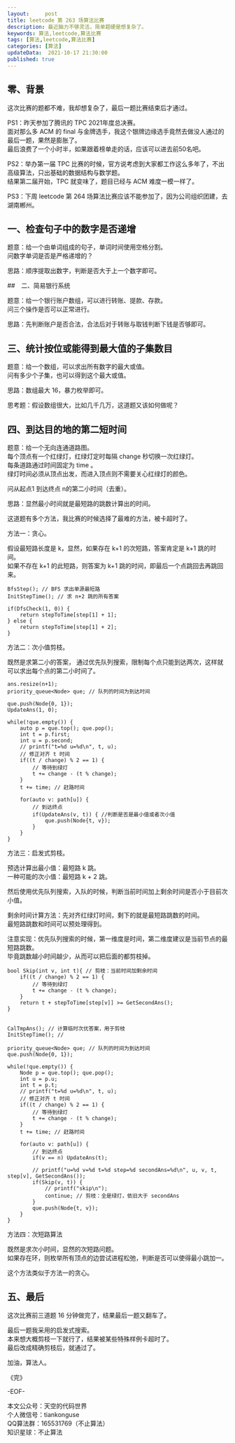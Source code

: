 ```yaml
---   
layout:     post  
title: leetcode 第 263 场算法比赛  
description: 最近脑力不够灵活，简单题硬是想复杂了。     
keywords: 算法,leetcode,算法比赛  
tags: [算法,leetcode,算法比赛]    
categories: [算法]  
updateData:  2021-10-17 21:30:00  
published: true  
---  
```



## 零、背景  


这次比赛的题都不难，我却想复杂了，最后一题比赛结束后才通过。  


PS1：昨天参加了腾讯的 TPC 2021年度总决赛。  
面对那么多 ACM 的 final 与金牌选手，我这个银牌边缘选手竟然去做没人通过的最后一题，果然是膨胀了。  
最后浪费了一个小时半，如果跟着榜单走的话，应该可以进去前50名吧。  


PS2：举办第一届 TPC 比赛的时候，官方说考虑到大家都工作这么多年了，不出高级算法，只出基础的数据结构与数学题。  
结果第二届开始，TPC 就变味了，题目已经与 ACM 难度一模一样了。  


PS3：下周 leetcode 第 264 场算法比赛应该不能参加了，因为公司组织团建，去湖南郴州。  


## 一、检查句子中的数字是否递增  


题意：给一个由单词组成的句子，单词时间使用空格分割。  
问数字单词是否是严格递增的？  


思路：顺序提取出数字，判断是否大于上一个数字即可。  


##　二、简易银行系统  


题意：给一个银行账户数组，可以进行转账、提款、存款。  
问三个操作是否可以正常进行。  


思路：先判断账户是否合法，合法后对于转账与取钱判断下钱是否够即可。  


## 三、统计按位或能得到最大值的子集数目  


题意：给一个数组，可以求出所有数字的最大或值。  
问有多少个子集，也可以得到这个最大或值。  


思路：数组最大 16，暴力枚举即可。  


思考题：假设数组很大，比如几千几万，这道题又该如何做呢？  


## 四、到达目的地的第二短时间  


题意：给一个无向连通道路图。  
每个顶点有一个红绿灯，红绿灯定时每隔 change 秒切换一次红绿灯。  
每条道路通过时间固定为 time 。  
绿灯时间必须从顶点出发，而进入顶点则不需要关心红绿灯的颜色。  


问从起点1 到达终点 n的第二小时间（去重）。  


思路：显然最小时间就是最短路的跳数计算出的时间。  


这道题有多个方法，我比赛的时候选择了最难的方法，被卡超时了。  


方法一：贪心。  


假设最短路长度是 k，显然，如果存在 k+1 的次短路，答案肯定是 k+1 跳的时间。  
如果不存在 k+1 的此短路，则答案为 k+1 跳的时间，即最后一个点跳回去再跳回来。  


```
BfsStep(); // BFS 求出单源最短路
InitStepTime(); // 求 n+2 跳的所有答案

if(DfsCheck(1, 0)) {
    return stepToTime[step[1] + 1];
} else {
    return stepToTime[step[1] + 2];
}
```


方法二：次小值剪枝。  


既然是求第二小的答案， 通过优先队列搜索，限制每个点只能到达两次，这样就可以求出每个点的第二小时间了。  


```
ans.resize(n+1);
priority_queue<Node> que; // 队列的时间为到达时间

que.push(Node{0, 1});
UpdateAns(1, 0);

while(!que.empty()) {
    auto p = que.top(); que.pop();
    int t = p.first;
    int u = p.second;
    // printf("t=%d u=%d\n", t, u);
    // 修正对齐 t 时间
    if((t / change) % 2 == 1) {
        // 等待到绿灯
        t += change - (t % change);
    }
    t += time; // 赶路时间
    
    for(auto v: path[u]) {
        // 到达终点
        if(UpdateAns(v, t)) { //判断是否是最小值或者次小值
            que.push(Node{t, v});
        }
    }
}
```


方法三：启发式剪枝。  


预选计算出最小值：最短路 k 跳。  
一种可能的次小值：最短路 k + 2 跳。  


然后使用优先队列搜索，入队的时候，判断当前时间加上剩余时间是否小于目前次小值。  


剩余时间计算方法：先对齐红绿灯时间，剩下的就是最短路跳数的时间。  
最短路跳数和时间可以预处理得到。  


注意实现：优先队列搜索的时候，第一维度是时间，第二维度建议是当前节点的最短路跳数。  
毕竟跳数越小时间越少，从而可以把后面的都剪枝掉。  


```
bool Skip(int v, int t){ // 剪枝：当前时间加剩余时间
    if((t / change) % 2 == 1) {
        // 等待到绿灯
        t += change - (t % change);
    }
    return t + stepToTime[step[v]] >= GetSecondAns();
}


CalTmpAns(); // 计算临时次优答案，用于剪枝
InitStepTime(); //

priority_queue<Node> que; // 队列的时间为到达时间
que.push(Node{0, 1});

while(!que.empty()) {
    Node p = que.top(); que.pop();
    int u = p.u;
    int t = p.t;
    // printf("t=%d u=%d\n", t, u);
    // 修正对齐 t 时间
    if((t / change) % 2 == 1) {
        // 等待到绿灯
        t += change - (t % change);
    }
    t += time; // 赶路时间
    
    for(auto v: path[u]) {
        // 到达终点
        if(v == n) UpdateAns(t);
        
        // printf("u=%d v=%d t=%d step=%d secondAns=%d\n", u, v, t, step[v], GetSecondAns());
        if(Skip(v, t)) {
            // printf("skip\n");
            continue; // 剪枝：全是绿灯，依旧大于 secondAns
        }
        que.push(Node{t, v});
    }
}
```


方法四：次短路算法  


既然是求次小时间，显然的次短路问题。  
如果存在环，则枚举所有顶点的边尝试进程松弛，判断是否可以使得最小跳加一。  


这个方法类似于方法一的贪心。  



## 五、最后


这次比赛前三道题 16 分钟做完了，结果最后一题又翻车了。  


最后一题我采用的启发式搜索。  
本来想大概剪枝一下就行了，结果被某些特殊样例卡超时了。  
最后改成精确剪枝后，就通过了。  




加油，算法人。  


《完》  


-EOF-  



本文公众号：天空的代码世界  
个人微信号：tiankonguse  
QQ算法群：165531769（不止算法）  
知识星球：不止算法  

